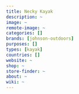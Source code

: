 ```yaml
---
title: Necky Kayak
description: ~
image: ~
remote-image: ~
categories: []
brands: [johnson-outdoors]
purposes: []
types: [kayak]
countries: []
website: ~
shop: ~
store-finder: ~
about: ~
wiki: ~
---
```

